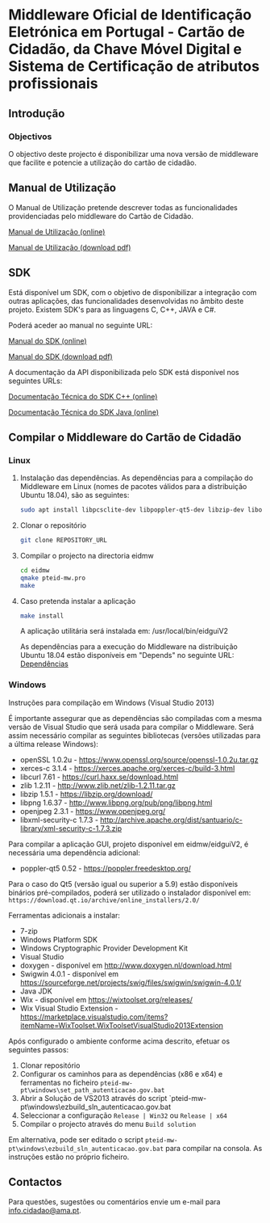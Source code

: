# Middleware Oficial de Identificação Eletrónica em Portugal - Cartão de Cidadão, da Chave Móvel Digital e Sistema de Certificação de atributos profissionais
## Introdução
### Objectivos

O objectivo deste projecto é disponibilizar uma nova versão de middleware que facilite e potencie a utilização do cartão de cidadão.

## Manual de Utilização

O Manual de Utilização pretende descrever todas as funcionalidades providenciadas pelo middleware do Cartão de Cidadão.

[Manual de Utilização (online)](https://amagovpt.github.io/autenticacao.gov/user_manual.html)

[Manual de Utilização (download pdf)](docs/Manual_de_Utilizacao_v3.pdf)

## SDK

Está disponível um SDK, com o objetivo de disponibilizar a integração com outras aplicações, das funcionalidades desenvolvidas no âmbito deste projeto.
Existem SDK's para as linguagens C, C++, JAVA e C#.

Poderá aceder ao manual no seguinte URL:

[Manual do SDK (online)](https://amagovpt.github.io/autenticacao.gov/manual_sdk.html)

[Manual do SDK (download pdf)](docs/Manual_de_SDK.pdf)

A documentação da API disponibilizada pelo SDK está disponível nos seguintes URLs:


[Documentação Técnica do SDK C++ (online)](https://amagovpt.github.io/autenticacao.gov/sdk/cpp/)

[Documentação Técnica do SDK Java (online)](https://amagovpt.github.io/autenticacao.gov/sdk/java/)

## Compilar o Middleware do Cartão de Cidadão

### Linux

1. Instalação das dependências.
   As dependências para a compilação do Middleware em Linux (nomes de pacotes válidos para a distribuição Ubuntu 18.04), são as seguintes:

   ```bash
   sudo apt install libpcsclite-dev libpoppler-qt5-dev libzip-dev libopenjp2-7-dev libpng-dev openjdk-8-jdk qtbase5-dev qt5-qmake qtbase5-private-dev qt5-default qtdeclarative5-dev qtquickcontrols2-5-dev qml-module-qtquick-controls2 libssl1.0-dev libxerces-c-dev libxml-security-c-dev swig libcurl4-nss-dev libnsspem
   ```

2. Clonar o repositório

   ```bash
   git clone REPOSITORY_URL
   ```

3. Compilar o projecto na directoria eidmw

   ```bash
   cd eidmw
   qmake pteid-mw.pro
   make
   ```

4. Caso pretenda instalar a aplicação

   ```bash
   make install
   ```

   A aplicação utilitária será instalada em: /usr/local/bin/eidguiV2

   As dependências para a execução do Middleware na distribuição Ubuntu 18.04 estão disponíveis em "Depends" no seguinte URL: [Dependências](pteid-mw-pt/_src/eidmw/debian/control)


### Windows

Instruções para compilação em Windows (Visual Studio 2013)

É importante assegurar que as dependências são compiladas com a mesma versão de Visual Studio que será usada para compilar o Middleware.
Será assim necessário compilar as seguintes bibliotecas (versões utilizadas para a última release Windows):

- openSSL 1.0.2u - https://www.openssl.org/source/openssl-1.0.2u.tar.gz
- xerces-c 3.1.4 - https://xerces.apache.org/xerces-c/build-3.html
- libcurl 7.61 - https://curl.haxx.se/download.html
- zlib 1.2.11 - http://www.zlib.net/zlib-1.2.11.tar.gz
- libzip 1.5.1 - https://libzip.org/download/
- libpng 1.6.37 - http://www.libpng.org/pub/png/libpng.html
- openjpeg 2.3.1 - https://www.openjpeg.org/
- libxml-security-c 1.7.3 - http://archive.apache.org/dist/santuario/c-library/xml-security-c-1.7.3.zip

Para compilar a aplicação GUI, projeto disponível em eidmw/eidguiV2, é necessária uma dependência adicional:

- poppler-qt5 0.52 - https://poppler.freedesktop.org/

Para o caso do Qt5 (versão igual ou superior a 5.9) estão disponíveis binários pré-compilados, poderá ser utilizado o instalador disponível em:  `https://download.qt.io/archive/online_installers/2.0/`

Ferramentas adicionais a instalar:

- 7-zip
- Windows Platform SDK
- Windows Cryptographic Provider Development Kit
- Visual Studio
- doxygen - disponível em http://www.doxygen.nl/download.html
- Swigwin 4.0.1 - disponível em  https://sourceforge.net/projects/swig/files/swigwin/swigwin-4.0.1/
- Java JDK
- Wix - disponível em https://wixtoolset.org/releases/
- Wix Visual Studio Extension - https://marketplace.visualstudio.com/items?itemName=WixToolset.WixToolsetVisualStudio2013Extension


Após configurado o ambiente conforme acima descrito, efetuar os seguintes passos:

1. Clonar repositório
2. Configurar os caminhos para as dependências (x86 e x64) e ferramentas no ficheiro `pteid-mw-pt\windows\set_path_autenticacao.gov.bat`
3. Abrir a Solução de VS2013 através do script `pteid-mw-pt\windows\ezbuild_sln_autenticacao.gov.bat
4. Seleccionar a configuração `Release | Win32` ou `Release | x64`
5. Compilar o projecto através do menu `Build solution`

Em alternativa, pode ser editado o script `pteid-mw-pt\windows\ezbuild_sln_autenticacao.gov.bat` para compilar na consola. As instruções estão no próprio ficheiro.

## Contactos
Para questões, sugestões ou comentários envie um e-mail para info.cidadao@ama.pt.
